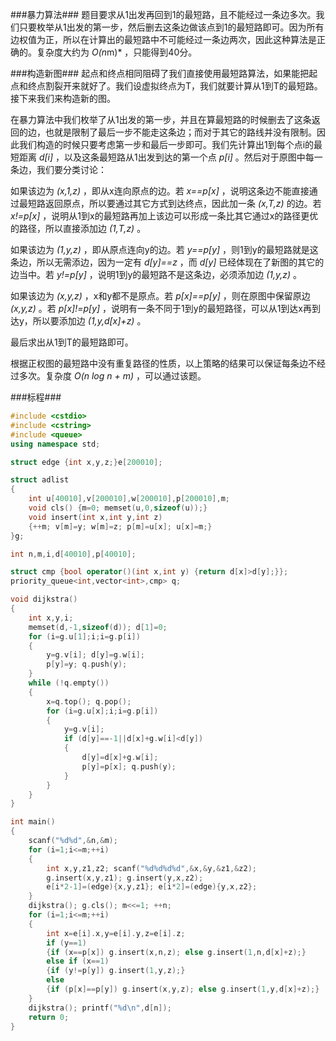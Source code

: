 ###暴力算法###
题目要求从1出发再回到1的最短路，且不能经过一条边多次。我们只要枚举从1出发的第一步，然后删去这条边做该点到1的最短路即可。因为所有边权值为正，所以在计算出的最短路中不可能经过一条边两次，因此这种算法是正确的。复杂度大约为 *O(n*m)* ，只能得到40分。

###构造新图###
起点和终点相同阻碍了我们直接使用最短路算法，如果能把起点和终点割裂开来就好了。我们设虚拟终点为T，我们就要计算从1到T的最短路。接下来我们来构造新的图。

在暴力算法中我们枚举了从1出发的第一步，并且在算最短路的时候删去了这条返回的边，也就是限制了最后一步不能走这条边；而对于其它的路线并没有限制。因此我们构造的时候只要考虑第一步和最后一步即可。我们先计算出1到每个点i的最短距离 *d[i]* ，以及这条最短路从1出发到达的第一个点 *p[i]* 。然后对于原图中每一条边，我们要分类讨论：

如果该边为 *(x,1,z)* ，即从x连向原点的边。若 *x==p[x]* ，说明这条边不能直接通过最短路返回原点，所以要通过其它方式到达终点，因此加一条 *(x,T,z)* 的边。若 *x!=p[x]* ，说明从1到x的最短路再加上该边可以形成一条比其它通过x的路径更优的路径，所以直接添加边 *(1,T,z)* 。

如果该边为 *(1,y,z)* ，即从原点连向y的边。若 *y==p[y]* ，则1到y的最短路就是这条边，所以无需添边，因为一定有 *d[y]==z* ，而 *d[y]* 已经体现在了新图的其它的边当中。若 *y!=p[y]* ，说明1到y的最短路不是这条边，必须添加边 *(1,y,z)* 。

如果该边为 *(x,y,z)* ，x和y都不是原点。若 *p[x]==p[y]* ，则在原图中保留原边 *(x,y,z)*  。若 *p[x]!=p[y]* ，说明有一条不同于1到y的最短路径，可以从1到达x再到达y，所以要添加边 *(1,y,d[x]+z)* 。

最后求出从1到T的最短路即可。

根据正权图的最短路中没有重复路径的性质，以上策略的结果可以保证每条边不经过多次。复杂度 *O(n log n + m)* ，可以通过该题。

###标程###

```cpp
#include <cstdio>
#include <cstring>
#include <queue>
using namespace std;

struct edge {int x,y,z;}e[200010];

struct adlist
{
	int u[40010],v[200010],w[200010],p[200010],m;
	void cls() {m=0; memset(u,0,sizeof(u));}
	void insert(int x,int y,int z)
	{++m; v[m]=y; w[m]=z; p[m]=u[x]; u[x]=m;}
}g;

int n,m,i,d[40010],p[40010];

struct cmp {bool operator()(int x,int y) {return d[x]>d[y];}};
priority_queue<int,vector<int>,cmp> q;

void dijkstra()
{
	int x,y,i;
	memset(d,-1,sizeof(d)); d[1]=0;
	for (i=g.u[1];i;i=g.p[i])
	{
		y=g.v[i]; d[y]=g.w[i];
		p[y]=y; q.push(y);
	}
	while (!q.empty())
	{
		x=q.top(); q.pop();
		for (i=g.u[x];i;i=g.p[i])
		{
			y=g.v[i];
			if (d[y]==-1||d[x]+g.w[i]<d[y])
			{
				d[y]=d[x]+g.w[i];
				p[y]=p[x]; q.push(y);
			}
		}
	}
}

int main()
{
	scanf("%d%d",&n,&m);
	for (i=1;i<=m;++i)
	{
		int x,y,z1,z2; scanf("%d%d%d%d",&x,&y,&z1,&z2);
		g.insert(x,y,z1); g.insert(y,x,z2);
		e[i*2-1]=(edge){x,y,z1}; e[i*2]=(edge){y,x,z2};
	}
	dijkstra(); g.cls(); m<<=1; ++n;
	for (i=1;i<=m;++i)
	{
		int x=e[i].x,y=e[i].y,z=e[i].z;
		if (y==1)
		{if (x==p[x]) g.insert(x,n,z); else g.insert(1,n,d[x]+z);}
		else if (x==1)
		{if (y!=p[y]) g.insert(1,y,z);}
		else
		{if (p[x]==p[y]) g.insert(x,y,z); else g.insert(1,y,d[x]+z);}
	}
	dijkstra(); printf("%d\n",d[n]);
	return 0;
}

```
